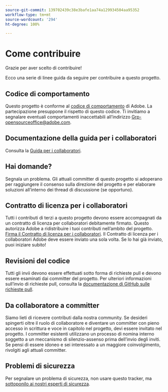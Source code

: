 ```yaml
---
source-git-commit: 139702439c38e3bafe1aa74a129934504aa95352
workflow-type: tm+mt
source-wordcount: '294'
ht-degree: 100%

---
```

# Come contribuire

Grazie per aver scelto di contribuire!

Ecco una serie di linee guida da seguire per contribuire a questo progetto.

## Codice di comportamento

Questo progetto è conforme al [codice di comportamento](code-of-conduct.md) di Adobe. La partecipazione
presuppone il rispetto di questo codice. Ti invitiamo a segnalare eventuali comportamenti inaccettabili all’indirizzo [Grp-opensourceoffice@adobe.com](mailto:Grp-opensourceoffice@adobe.com).

## Documentazione della guida per i collaboratori

Consulta la [Guida per i collaboratori](https://experienceleague.adobe.com/docs/contributor/contributor-guide/introduction.html?lang=it).

## Hai domande?

Segnala un problema. Gli attuali committer di questo progetto si adoperano per raggiungere il consenso sulla direzione del progetto e per elaborare soluzioni all’interno dei thread di discussione (se opportuno).

## Contratto di licenza per i collaboratori

Tutti i contributi di terzi a questo progetto devono essere accompagnati da un contratto di licenza per collaboratori debitamente firmato. Questo autorizza Adobe a ridistribuire i tuoi contributi nell’ambito del progetto. [Firma il Contratto di licenza per i collaboratori](http://opensource.adobe.com/cla.html). Il Contratto di licenza per i collaboratori Adobe deve essere inviato una sola volta. Se lo hai già inviato, puoi iniziare subito!

## Revisioni del codice

Tutti gli invii devono essere effettuati sotto forma di richieste pull e devono essere esaminati dai committer del progetto. Per ulteriori informazioni sull’invio di richieste pull, consulta la [documentazione di GitHub sulle richieste pull](https://help.github.com/articles/about-pull-requests/).

<!--
Lastly, please follow the [pull request template](PULL_REQUEST_TEMPLATE.md) when
submitting a pull request!
-->

## Da collaboratore a committer

Siamo lieti di ricevere contributi dalla nostra community. Se desideri spingerti oltre il ruolo di collaboratore e diventare un committer con pieno accesso in scrittura e voce in capitolo nel progetto, devi essere invitato nel progetto. I committer esistenti utilizzano un processo di nomina interno soggetto a un meccanismo di silenzio-assenso prima dell’invio degli inviti. Se pensi di essere idoneo e sei interessato a un maggiore coinvolgimento, rivolgiti agli attuali committer.

## Problemi di sicurezza

Per segnalare un problema di sicurezza, non usare questo tracker, ma [sottoponilo ai nostri esperti di sicurezza](https://helpx.adobe.com/it/security/alertus.html).

